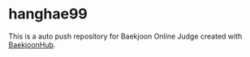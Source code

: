 # hanghae99
This is a auto push repository for Baekjoon Online Judge created with [BaekjoonHub](https://github.com/BaekjoonHub/BaekjoonHub).

